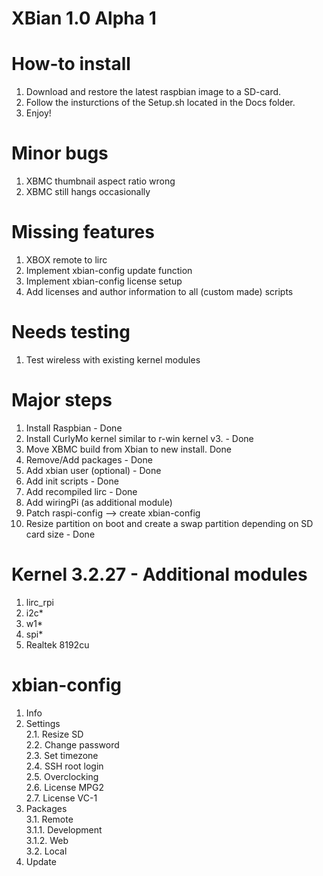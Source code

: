 XBian 1.0 Alpha 1
=============================

How-to install
=============================
1. Download and restore the latest raspbian image to a SD-card.
2. Follow the insturctions of the Setup.sh located in the Docs folder.
3. Enjoy!

Minor bugs
=============================
1. XBMC thumbnail aspect ratio wrong
2. XBMC still hangs occasionally

Missing features
=============================
1. XBOX remote to lirc
2. Implement xbian-config update function
3. Implement xbian-config license setup
4. Add licenses and author information to all (custom made) scripts

Needs testing
=============================
1. Test wireless with existing kernel modules

Major steps
=============================
1. Install Raspbian - Done
2. Install CurlyMo kernel similar to r-win kernel v3. - Done
3. Move XBMC build from Xbian to new install. Done
4. Remove/Add packages - Done
5. Add xbian user (optional) - Done
6. Add init scripts - Done
7. Add recompiled lirc - Done
8. Add wiringPi (as additional module)
9. Patch raspi-config --> create xbian-config
10. Resize partition on boot and create a swap partition depending on SD card size - Done

Kernel 3.2.27 - Additional modules
=================================
1. lirc_rpi
2. i2c*
3. w1*
4. spi*
5. Realtek 8192cu

xbian-config
=================================
1. Info<br />
2. Settings<br />
2.1. Resize SD<br />
2.2. Change password<br />
2.3. Set timezone<br />
2.4. SSH root login<br />
2.5. Overclocking<br />
2.6. License MPG2<br />
2.7. License VC-1<br />
3. Packages<br />
3.1. Remote<br />
3.1.1. Development<br />
3.1.2. Web<br />
3.2. Local<br />
4. Update<br />
